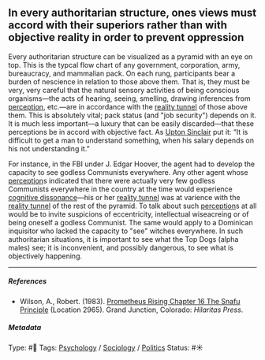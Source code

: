 ## In every authoritarian structure, ones views must accord with their superiors rather than with objective reality in order to prevent oppression

Every authoritarian structure can be visualized as a pyramid with an eye on top. This is the typcal flow chart of any government, corporation, army, bureaucracy, and mammalian pack. On each rung, participants bear a burden of nescience in relation to those above them. That is, they must be very, very careful that the natural sensory activities of being conscious organisms—the acts of hearing, seeing, smelling, drawing inferences from [perception](Perception.md), etc.—are in accordance with the [reality tunnel](Reality%20tunnel.md) of those above them. This is absolutely vital; pack status (and "job security") depends on it. It is much less important—a luxury that can be easily discarded—that these perceptions be in accord with objective fact. As [Upton Sinclair]() put it: “It is difficult to get a man to understand something, when his salary depends on his not understanding it.”

For instance, in the FBI under J. Edgar Hoover, the agent had to develop the capacity to see godless Communists everywhere. Any other agent whose [perception](Perception.md)s indicated that there were actually very few godless Communists everywhere in the country at the time would experience [cognitive dissonance](Cognitive%20dissonance.md)—his or her [reality tunnel](Reality%20tunnel.md) was at varience with the [reality tunnel](Reality%20tunnel.md) of the rest of the pyramid. To talk about such [perception](Perception.md)s at all would be to invite suspicions of eccentricity, intellectual wiseacreing or of being oneself a godless Communist. The same would apply to a Dominican inquisitor who lacked the capacity to "see" witches everywhere. In such authoritarian situations, it is important to see what the Top Dogs (alpha males) see; it is inconvenient, and possibly dangerous, to see what is objectively happening. 

---

##### References

* Wilson, A., Robert. (1983). [Prometheus Rising Chapter 16 The Snafu Principle](Prometheus%20Rising%20Chapter%2016%20The%20Snafu%20Principle.md) (Location 2965). Grand Junction, Colorado: *Hilaritas Press*.

##### Metadata

Type: #🔴 
Tags: [Psychology](Psychology.md) / [Sociology](Sociology.md) / [Politics](Politics.md)
Status: #☀️ 
